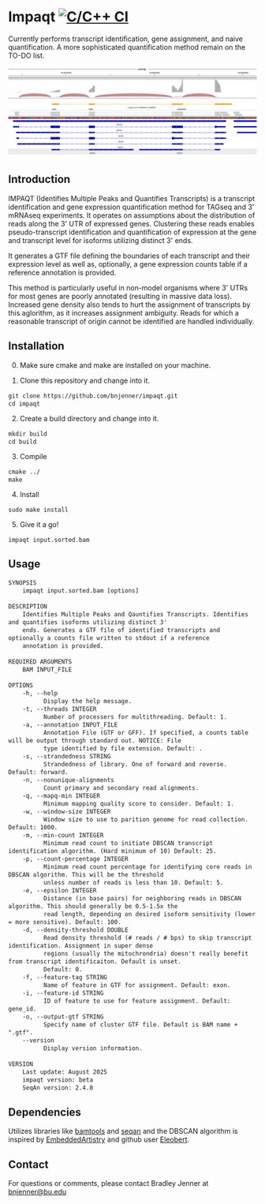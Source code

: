 # Impaqt [![C/C++ CI](https://github.com/bnjenner/impaqt/actions/workflows/c-cpp.yml/badge.svg)](https://github.com/bnjenner/impaqt/actions/workflows/c-cpp.yml)
Currently performs transcript identification, gene assignment, and naive quantification. 
A more sophisticated quantification method remain on the TO-DO list.

![ ](./docs/example.png)

## Introduction

IMPAQT (Identifies Multiple Peaks and Quantifies Transcripts) is a transcript
identification and gene expression quantification method for TAGseq and
3' mRNAseq experiments. It operates on assumptions about the distribution 
of reads along the 3' UTR of expressed genes. Clustering these reads 
enables pseudo-transcript identification and quantification of expression at the 
gene and transcript level for isoforms utilizing distinct 3' ends. 

It generates a GTF file defining the boundaries of each transcript and their 
expression level as well as, optionally, a gene expression counts table 
if a reference annotation is provided. 

This method is particularly useful in non-model organisms where 3' UTRs for 
most genes are poorly annotated (resulting in massive data loss). Increased
gene density also tends to hurt the assignment of transcripts by this 
aglorithm, as it increases assignment ambiguity. Reads for which a reasonable
transcript of origin cannot be identified are handled individually. 

## Installation

0. Make sure cmake and make are installed on your machine.

1. Clone this repository and change into it.
```
git clone https://github.com/bnjenner/impaqt.git
cd impaqt
```

2. Create a build directory and change into it.
```
mkdir build
cd build
```

3. Compile
```
cmake ../
make
```

4. Install
```
sudo make install
```

5. Give it a go! 
```
impaqt input.sorted.bam
```

## Usage
```
SYNOPSIS
    impaqt input.sorted.bam [options]

DESCRIPTION
    Identifies Multiple Peaks and Qauntifies Transcripts. Identifies and quantifies isoforms utilizing distinct 3'
    ends. Generates a GTF file of identified transcripts and optionally a counts file written to stdout if a reference
    annotation is provided.

REQUIRED ARGUMENTS
    BAM INPUT_FILE

OPTIONS
    -h, --help
          Display the help message.
    -t, --threads INTEGER
          Number of processers for multithreading. Default: 1.
    -a, --annotation INPUT_FILE
          Annotation File (GTF or GFF). If specified, a counts table will be output through standard out. NOTICE: File
          type identified by file extension. Default: .
    -s, --strandedness STRING
          Strandedness of library. One of forward and reverse. Default: forward.
    -n, --nonunique-alignments
          Count primary and secondary read alignments.
    -q, --mapq-min INTEGER
          Minimum mapping quality score to consider. Default: 1.
    -w, --window-size INTEGER
          Window size to use to parition genome for read collection. Default: 1000.
    -m, --min-count INTEGER
          Minimum read count to initiate DBSCAN transcript identification algorithm. (Hard minimum of 10) Default: 25.
    -p, --count-percentage INTEGER
          Minimum read count percentage for identifying core reads in DBSCAN algorithm. This will be the threshold
          unless number of reads is less than 10. Default: 5.
    -e, --epsilon INTEGER
          Distance (in base pairs) for neighboring reads in DBSCAN algorithm. This should generally be 0.5-1.5x the
          read length, depending on desired isoform sensitivity (lower = more sensitive). Default: 100.
    -d, --density-threshold DOUBLE
          Read density threshold (# reads / # bps) to skip transcript identification. Assignment in super dense
          regions (usually the mitochrondria) doesn't really benefit from transcript identificaiton. Default is unset.
          Default: 0.
    -f, --feature-tag STRING
          Name of feature in GTF for assignment. Default: exon.
    -i, --feature-id STRING
          ID of feature to use for feature assignment. Default: gene_id.
    -o, --output-gtf STRING
          Specify name of cluster GTF file. Default is BAM name + ".gtf".
    --version
          Display version information.

VERSION
    Last update: August 2025
    impaqt version: beta
    SeqAn version: 2.4.0
```

## Dependencies
Utilizes libraries like [bamtools](https://github.com/pezmaster31/bamtools) and [seqan](https://github.com/seqan/seqan) and the DBSCAN algorithm is inspired by [EmbeddedArtistry](https://github.com/embeddedartistry/embedded-resources/blob/master/examples/cpp/dispatch.cpp) and github user [Eleobert](https://github.com/Eleobert/dbscan/blob/master/dbscan.cpp).

## Contact
For questions or comments, please contact
Bradley Jenner at <bnjenner@bu.edu>


